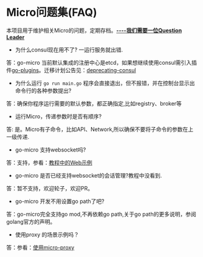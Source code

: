 # Micro问题集(FAQ)

本项目用于维护相关Micro的问题，定期存档。**[----我们需要一位Question Leader](https://github.com/micro-in-cn/questions/issues/19)**


+ 为什么consul现在用不了? 一运行服务就出错.

答：go-micro 当前默认集成的注册中心是etcd，如果想继续使用consul需引入插件[go-plugins](https://github.com/micro/go-plugins/tree/master/registry/consul)。迁移计划公告见：[deprecating-consul](https://micro.mu/blog/2019/10/04/deprecating-consul.html)

+ 为什么运行 `go run main.go` 程序会直接退出，但不报错，并在控制台显示出命令行的各种参数提出?

答：确保你程序运行需要的默认参数，都正确指定,比如registry、broker等

+ 运行Micro，传递参数时是否有顺序?

答: 是。Micro有子命令，比如API、Network,所以确保不要将子命令的参数在上一级传递.

+ go-micro 支持websocket吗?

答：支持，参看：[教程中的Web示例](https://github.com/micro-in-cn/tutorials/tree/master/examples/basic-practices/micro-api/web)

+ go-micro 是否已经支持websocket的会话管理?教程中没看到.

答：暂不支持，欢迎轮子，欢迎PR。

+ go-micro 开发不用设置go path了吧?

答：go-micro完全支持go mod,不再依赖go path,关于go path的更多说明，参阅golang官方的声明。

+ 使用proxy 的场景示例吗？

答：参看：[使用micro-proxy](https://github.com/micro-in-cn/tutorials/blob/master/examples/senior-practices/micro-proxy/READEME.md)
